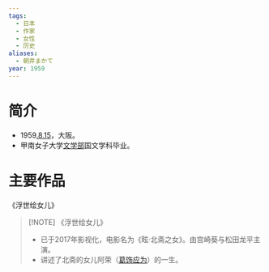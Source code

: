 ```yaml
---
tags:
  - 日本
  - 作家
  - 女性
  - 历史
aliases:
  - 朝井まかて
year: 1959
---
```

# 简介

- 1959[.8.15](2024-08-15.md)，大阪。
- 甲南女子大学[文学部](文学部.md)国文学科毕业。
# 主要作品

《浮世绘女儿》

> [!NOTE] 《浮世绘女儿》
>- 已于2017年影视化，电影名为《眩·北斋之女》。由宫崎葵与松田龙平主演。
>- 讲述了北斋的女儿阿荣（[葛饰应为](葛饰应为.md)）的一生。
